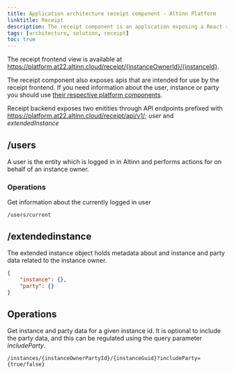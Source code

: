 ```yaml
---
title: Application architecture receipt component - Altinn Platform
linktitle: Receipt
description: The receipt component is an application exposing a React receipt application, and internal APIs.
tags: [architecture, solution, receipt]
toc: true
---
```



The receipt frontend view is available at <https://platform.at22.altinn.cloud/receipt/{instanceOwnerId}/{instanceId}>.

The receipt component also exposes apis that are intended for use by the receipt frontend.
If you need information about the user, instance or party you should use
[their respective platform components](/en/technology/architecture/components/application/construction/altinn-platform/).

Receipt backend exposes two enitities through API endpoints prefixed with <https://platform.at22.altinn.cloud/receipt/api/v1/>; _user_ and _extendedInstance_

## /users
A user is the entity which is logged in in Altinn and performs actions for on behalf of an instance owner.

### Operations
Get information about the currently logged in user

```http
/users/current
```

## /extendedinstance
The extended instance object holds metadata about and instance and party data related to the instance owner.

```json
{
    "instance": {},
    "party": {}
}
```

## Operations
Get instance and party data for a given instance id.
It is optional to include the party data, and this can be regulated using the query parameter _includeParty_.


```http
/instances/{instanceOwnerPartyId}/{instanceGuid}?includeParty={true/false}
```
